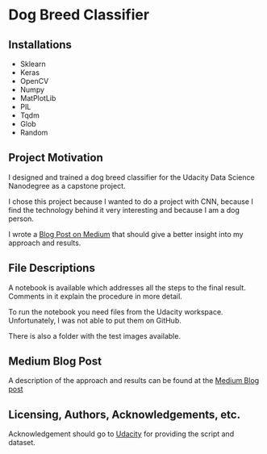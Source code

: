 # Dog Breed Classifier

## Installations
 - Sklearn
 - Keras
 - OpenCV
 - Numpy
 - MatPlotLib
 - PIL
 - Tqdm
 - Glob
 - Random

## Project Motivation
I designed and trained a dog breed classifier for the Udacity Data Science Nanodegree as a capstone project.

I chose this project because I wanted to do a project with CNN, because I find the technology behind it very interesting and because I am a dog person.  

I wrote a [Blog Post on Medium](https://medium.com/@marco.schlinger/37261c88fd2a) that should give a better insight into my approach and results.

## File Descriptions
A notebook is available which addresses all the steps to the final result. Comments in it explain the procedure in more detail.

To run the notebook you need files from the Udacity workspace. Unfortunately, I was not able to put them on GitHub.

There is also a folder with the test images available.

## Medium Blog Post 
A description of the approach and results can be found at the [Medium Blog post](https://medium.com/@marco.schlinger/37261c88fd2a)

## Licensing, Authors, Acknowledgements, etc.
Acknowledgement should go to [Udacity](udacity.com/) for providing the script and dataset.
